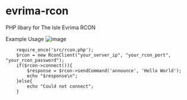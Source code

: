 # evrima-rcon
PHP libary for The Isle Evrima RCON



Example Usage
![image](https://github.com/Theislemanager/evrima-rcon/assets/143001364/139adfcb-4946-4d89-8294-15f3b07374a5)


```
    require_once('src/rcon.php');
    $rcon = new RconClient("your_server_ip", "your_rcon_port", "your_rcon_password");
    if($rcon->connect()){
        $response = $rcon->sendCommand('announce', 'Hello World');
        echo "$response\n";
    }else{
        echo "Could not connect";
    }
```
